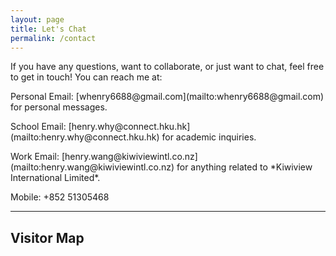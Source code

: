 ```yaml
---
layout: page
title: Let's Chat
permalink: /contact
---
```


<p>If you have any questions, want to collaborate, or just want to chat, feel free to get in touch! You can reach me at:</p>

<p><a><i class="fa fa-user" aria-hidden="true"></i></a> Personal Email: [whenry6688@gmail.com](mailto:whenry6688@gmail.com) for personal messages.</p>

<p><a><i class="fa fa-graduation-cap" aria-hidden="true"></i></a> School Email: [henry.why@connect.hku.hk](mailto:henry.why@connect.hku.hk) for academic inquiries.</p>

<p><a><i class="fa fa-briefcase" aria-hidden="true"></i></a> Work Email: [henry.wang@kiwiviewintl.co.nz](mailto:henry.wang@kiwiviewintl.co.nz) for anything related to *Kiwiview International Limited*.</p>

<p><a><i class="fa fa-phone" aria-hidden="true"></i></a> Mobile: +852 51305468</p>

<!-- <a><i class="fa fa-phone" aria-hidden="true"></i></a> Shanghai Mobile: +86 15021833214
 -->
---

<h2>Visitor Map</h2>

<div class='visitormap'>
</div>